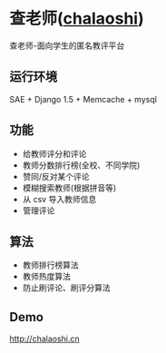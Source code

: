 # 查老师([chalaoshi](http://chalaoshi.cn))

查老师-面向学生的匿名教评平台

## 运行环境

SAE + Django 1.5 + Memcache + mysql

## 功能

* 给教师评分和评论
* 教师分数排行榜(全校、不同学院)
* 赞同/反对某个评论
* 模糊搜索教师(根据拼音等)
* 从 csv 导入教师信息
* 管理评论

## 算法

* 教师排行榜算法
* 教师热度算法
* 防止刷评论、刷评分算法

## Demo

http://chalaoshi.cn
